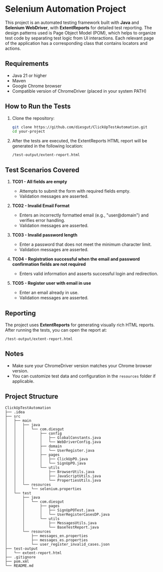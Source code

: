 # Selenium Automation Project

This project is an automated testing framework built with **Java** and **Selenium WebDriver**, with **ExtentReports** for detailed test reporting.
The design patterns used is Page Object Model (POM), which helps to organize test code by separating test logic from UI interactions.
Each relevant page of the application has a corresponding class that contains locators and actions.

## Requirements

- Java 21 or higher
- Maven
- Google Chrome browser
- Compatible version of ChromeDriver (placed in your system PATH)

## How to Run the Tests

1. Clone the repository:
   ```bash
   git clone https://github.com/diesgut/ClickUpTestAutomation.git
   cd your-project
   ```

2. After the tests are executed, the ExtentReports HTML report will be generated in the following location:
   ```
   /test-output/extent-report.html
   ```

## Test Scenarios Covered

1. **TC01 - All fields are empty**
    - Attempts to submit the form with required fields empty.
    - Validation messages are asserted.

2. **TC02 - Invalid Email Format**
    - Enters an incorrectly formatted email (e.g., "user@domain") and verifies error handling.
    - Validation messages are asserted.

3. **TC03 - Invalid password length**
    - Enter a password that does not meet the minimum character limit.
    - Validation messages are asserted.

4.  **TC04 - Registration successful when the email and password confirmation fields are not required**
    - Enters valid information and asserts successful login and redirection.

5. **TC05 - Register user with email in use**
    - Enter an email already in use.
    - Validation messages are asserted.

## Reporting

The project uses **ExtentReports** for generating visually rich HTML reports. After running the tests, you can open the report at:

```
/test-output/extent-report.html
```

## Notes

- Make sure your ChromeDriver version matches your Chrome browser version.
- You can customize test data and configuration in the `resources` folder if applicable.

## Project Structure

```
ClickUpTestAutomation
├── .idea
├── src
│   ├── main
│   │   ├── java
│   │   │   └── com.diesgut
│   │   │       ├── config
│   │   │       │   ├── GlobalConstants.java
│   │   │       │   └── WebDriverConfig.java
│   │   │       ├── domain
│   │   │       │   └── UserRegister.java
│   │   │       ├── pages
│   │   │       │   ├── ClickUpPO.java
│   │   │       │   └── SignUpPO.java
│   │   │       └── utils
│   │   │           ├── BrowserUtils.java
│   │   │           ├── JavaScriptUtils.java
│   │   │           └── PropertiesUtils.java
│   │   └── resources
│   │       └── selenium.properties
│   └── test
│       ├── java
│       │   └── com.diesgut
│       │       ├── pages
│       │       │   ├── SignUpPOTest.java
│       │       │   └── UserRegisterCasesDP.java
│       │       └── utils
│       │           ├── MessagesUtils.java
│       │           └── BaseTestReport.java
│       └── resources
│           ├── messages_en.properties
│           ├── messages_es.properties
│           └── user_register_invalid_cases.json
├── test-output
│   └── extent-report.html
├── .gitignore
├── pom.xml
└── README.md
```